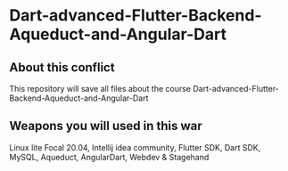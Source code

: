 #  Dart-advanced-Flutter-Backend-Aqueduct-and-Angular-Dart


## About this conflict
This repository will save all files about the course  Dart-advanced-Flutter-Backend-Aqueduct-and-Angular-Dart

## Weapons you will used in this war
Linux lite Focal 20.04, Intellij idea community, Flutter SDK, Dart SDK, MySQL, Aqueduct, AngularDart, Webdev & Stagehand

